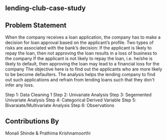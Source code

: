 ## lending-club-case-study

## Problem Statement

When the company receives a loan application, the company has to make a decision for loan approval based on the applicant’s profile. Two types of risks are associated with the bank’s decision: If the applicant is likely to repay the loan, then not approving the loan results in a loss of business to the company If the applicant is not likely to repay the loan, i.e. he/she is likely to default, then approving the loan may lead to a financial loss for the company The objective here is to find out the applicants who are more likely to be become defaulters. The analysis helps the lending company to find out such applications and refrain from lending loans such that they don't infer any loss.

Step 1: Data Cleaning 1
Step 2: Univariate Analysis
Step 3: Segemented Univariate Analysis
Step 4: Categorical Derived Variable
Step 5: Bivaraiate/Multivariate Analysis
Step 6: Observations

## Contributions By
Monali Shinde & Prathima Krishnamoorthi 
